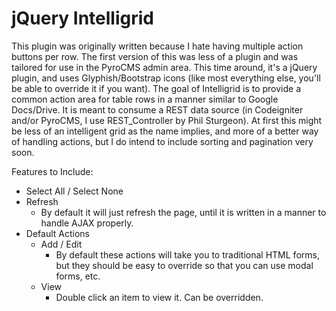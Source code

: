jQuery Intelligrid
==========

This plugin was originally written because I hate having multiple action buttons per row.  The first version of this was less of a plugin and was tailored for use in the PyroCMS admin area. This time around, it's a jQuery plugin, and uses Glyphish/Bootstrap icons (like most everything else, you'll be able to override it if you want).  The goal of Intelligrid is to provide a common action area for table rows in a manner similar to Google Docs/Drive.  It is meant to consume a REST data source (in Codeigniter and/or PyroCMS, I use REST_Controller by Phil Sturgeon).  At first this might be less of an intelligent grid as the name implies, and more of a better way of handling actions, but I do intend to include sorting and pagination very soon.

Features to Include:

- Select All / Select None
- Refresh
	- By default it will just refresh the page, until it is written in a manner to handle AJAX properly.
- Default Actions
	- Add / Edit
		- By default these actions will take you to traditional HTML forms, but they should be easy to override so that you can use modal forms, etc.
	- View
		- Double click an item to view it.  Can be overridden.
